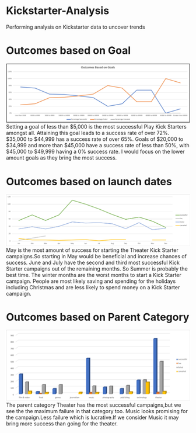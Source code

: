 # Kickstarter-Analysis
Performing analysis on Kickstarter data to uncover trends

# Outcomes based on Goal
![goals](Outcomes%20based%20on%20Goal.png)
Setting a goal of less than $5,000 is the most successful Play Kick Starters amongst all. Attaining this goal leads to a success rate of over 72%. $35,000 to $44,999 has a success rate of over 65%. Goals of $20,000 to $34,999 and more than $45,000 have a success rate of less than 50%, with $45,000 to $49,999 having a 0% success rate. I would focus on the lower amount goals as they bring the most success. 

	
	
  
# Outcomes based on launch dates
![Date](Outcomes%20based%20on%20launch%20dates.png)
May is the most amount of success for starting the Theater Kick Starter campaigns.So starting in May would be beneficial and increase chances of success. June and July have the second and third most successful Kick Starter campaigns out of the remaining months. So Summer is probably the best time. The winter months are the worst months to start a Kick Starter campaign. People are most likely saving and spending for the holidays including Christmas and are less likely to spend money on a Kick Starter campaign.
  
  

# Outcomes based on Parent Category
![goals](Outcome%20parent%20category.png)
The parent category Theater has the most successful campaigns,but we see the the maximum failure in that category too. Music looks promising for the campaign.Less failure which is lucrative.If we consider Music it may bring more success than going for the theater.
